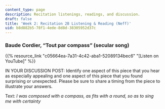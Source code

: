 ```yaml
---
content_type: page
description: Recitation listenings, readings, and discussion.
draft: false
title: 'Week 2: Recitation 2B Listening & Reading (Neff)'
uid: b8d882b5-78f1-4ede-8d8d-38305952d37c
---
```

### Baude Cordier, “Tout par compass” (secular song)

{{% resource_link "c05664ea-7a31-4c42-aba1-52089134bec6" "\[Listen on YouTube\]" %}}

IN YOUR DISCUSSION POST: Identify one aspect of this piece that you hear as especially appealing and one aspect of this piece that you found surprising or unexpected. Please be sure to share a timing from the piece to illustrate your answers. 

Text: *I was composed with a compass, as fits with a round, so as to sing me with certainty*
